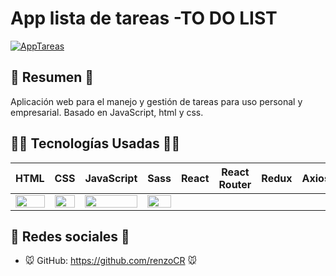 # App lista de tareas -TO DO LIST

[![AppTareas](https://prnt.sc/bojqlItcKyzs)](https://renzocr.github.io/APP-LISTA-DE-PENDIENTES---TO-DO-LIST/)

## 📜 Resumen 📜
Aplicación web para el manejo y gestión de tareas para uso personal y empresarial. Basado en JavaScript, html y css.

## 👨‍💻 Tecnologías Usadas 👨‍💻
<table>
  <thead>
    <tr>
      <th>HTML</th>
      <th>CSS</th>
      <th>JavaScript</th>
      <th>Sass</th>
      <th>React</th>
      <th>React Router</th>
      <th>Redux</th>
      <th>Axios</th>
      <th>Firebase</th>
      <th>React Slick</th>
      <th>Bootstrap Icons</th>
      <th>SweetAlert2</th>
      <th>Formik</th>
      <th>yup</th>
    </tr>
  </thead>
  <tbody>
    <tr>
      <td>
        <img src="https://i.postimg.cc/rF6WrLjr/html.png" width="100%" />
      </td>
      <td>
        <img src="https://i.postimg.cc/mgSDG9F2/css.png" width="100%" />
      </td>
      <td>
        <img
          src="https://upload.wikimedia.org/wikipedia/commons/thumb/9/99/Unofficial_JavaScript_logo_2.svg/1200px-Unofficial_JavaScript_logo_2.svg.png" width="100%" />
      </td>
           <td>
        <img
          src="https://upload.wikimedia.org/wikipedia/commons/thumb/b/b2/Bootstrap_logo.svg/1200px-Bootstrap_logo.svg.png" width="100%" />
      </td>
    </tr>
  </tbody>
</table>

## 🤗 Redes sociales 🤗
- 🐭 GitHub: https://github.com/renzoCR 🐭
